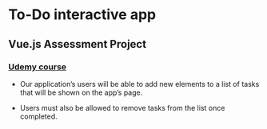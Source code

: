# To-Do interactive app
## Vue.js Assessment Project
### [Udemy course](https://www.udemy.com/course/the-complete-guide-to-django-rest-framework-and-vue-js/)

- Our application’s users will be able to add new elements to a list of
tasks that will be shown on the app’s page.

- Users must also be allowed to remove tasks from the list once
completed.